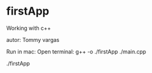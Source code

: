 # firstApp

Working with c++

autor: Tommy vargas

Run in mac:
Open terminal: 
g++ -o ./firstApp ./main.cpp 

./firstApp 